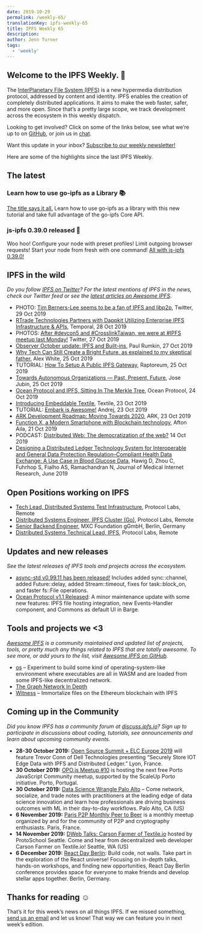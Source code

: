 ```yaml
---
date: 2019-10-29
permalink: /weekly-65/
translationKey: ipfs-weekly-65
title: IPFS Weekly 65
description:
author: Jenn Turner
tags:
  - 'weekly'
---
```


## Welcome to the IPFS Weekly. 👋

The [InterPlanetary File System (IPFS)](https://ipfs.io/) is a new hypermedia distribution protocol, addressed by content and identity. IPFS enables the creation of completely distributed applications. It aims to make the web faster, safer, and more open. Since that’s a pretty large scope, we track development across the ecosystem in this weekly dispatch.

Looking to get involved? Click on some of the links below, see what we’re up to on [GitHub](https://github.com/ipfs), or join us in [chat](https://riot.im/app/#/room/#ipfs:matrix.org).

Want this update in your inbox? [Subscribe to our weekly newsletter!](http://eepurl.com/gL2Pi5)

Here are some of the highlights since the last IPFS Weekly.

## The latest

### Learn how to use go-ipfs as a Library 📚

[The title says it all.](https://blog.ipfs.io/073-go-ipfs-as-a-library/) Learn how to use go-ipfs as a library with this new tutorial and take full advantage of the go-ipfs Core API.

### js-ipfs 0.39.0 released 🎉

Woo hoo! Configure your node with preset profiles! Limit outgoing browser requests! Start your node from fresh with one command! [All with js-ipfs 0.39.0!](https://blog.ipfs.io/071-js-ipfs-0-39/)

## IPFS in the wild

_Do you follow [IPFS on Twitter](https://twitter.com/IPFSbot)? For the latest mentions of IPFS in the news, check our Twitter feed or see the [latest articles on Awesome IPFS](https://awesome.ipfs.io/articles/)._

- PHOTO: [Tim Berners-Lee seems to be a fan of IPFS and libp2p](https://twitter.com/sgrasmann/status/1189194596544200708/photo/1), Twitter, 29 Oct 2019
- [RTrade Technologies Partners with Dappkit Utilizing Enterprise IPFS Infrastructure & APIs](https://medium.com/temporal-cloud/rtrade-technologies-partners-with-dappkit-utilizing-enterprise-ipfs-infrastructure-apis-7c9b67fdb589), Temporal, 28 Oct 2019
- PHOTOS: [After #devcon5 and #CrosslinkTaiwan, we were at #IPFS meetup last Monday!](https://twitter.com/pswu11/status/1188403475471831042) Twitter, 27 Oct 2019
- [Observer October update: IPFS and Built-ins](https://medium.com/@rumkin/observer-october-update-ipfs-and-built-ins-6a821fe2a42d), Paul Rumkin, 27 Oct 2019
- [Why Tech Can Still Create a Bright Future, as explained to my skeptical father.](https://medium.com/datadriveninvestor/why-tech-can-still-create-a-bright-future-as-explained-to-my-skeptical-father-f3a6e6dc960) Alex White, 25 Oct 2019
- TUTORIAL: [How To Setup A Public IPFS Gateway](https://raptoreum.com/blog/how-to-set-up-a-public-ipfs-gateway/), Raptoreum, 25 Oct 2019
- [Towards Autonomous Organizations — Past, Present, Future](https://medium.com/a-mma/towards-autonomous-organizations-past-present-future-9b66612507e6), Jose Jubin, 25 Oct 2019
- [Ocean Protocol and IPFS, Sitting In The Merkle Tree](https://blog.oceanprotocol.com/ocean-ipfs-integration-store-asset-files-43c623c356d7), Ocean Protocol, 24 Oct 2019
- [Introducing Embeddable Textile](https://blog.textile.io/introducing-embeddable-textile/), Textile, 23 Oct 2019
- TUTORIAL: [Embark is Awesome!](https://medium.com/@andrej.rakic.97/embark-is-awesome-9eee74fdfb4f) Andrej, 23 Oct 2019
- [ARK Development Roadmap: Moving Towards 2020](https://blog.ark.io/ark-development-roadmap-moving-towards-2020-36d5e78a1dfe), ARK, 23 Oct 2019
- [Function X, a Modern Smartphone with Blockchain technology](https://medium.com/@ailaafton2/function-x-a-modern-smartphone-with-blockchain-technology-c7194615f931), Afton Aila, 21 Oct 2019
- PODCAST: [Distributed Web: The democratization of the web?](https://www.innoq.com/de/podcast/068-distributed-web/) 14 Oct 2019
- [Designing a Distributed Ledger Technology System for Interoperable and General Data Protection Regulation–Compliant Health Data Exchange: A Use Case in Blood Glucose Data](https://www.jmir.org/2019/6/e13665/), Hawig D, Zhou C, Fuhrhop S, Fialho AS, Ramachandran N, Journal of Medical Internet Research, June 2019

## Open Positions working on IPFS

- [Tech Lead, Distributed Systems Test Infrastructure](https://jobs.lever.co/protocol/1ef5b878-573d-44fc-9fe6-c3745597c1fd), Protocol Labs, Remote
- [Distributed Systems Engineer, IPFS Cluster (Go)](https://jobs.lever.co/protocol/29207ca7-76a4-470f-b94a-e24244f9adc1), Protocol Labs, Remote
- [Senior Backend Engineer](https://www.golangprojects.com/golang-go-job-dcr-Senior-Backend-Engineer-Berlin-MXC-Foundation-gGmbH.html), MXC Foundation gGmbH, Berlin, Germany
- [Distributed Systems Technical Lead, IPFS](https://jobs.lever.co/protocol/9283f9b0-de64-4e1f-a221-5d02b0202198), Protocol Labs, Remote

## Updates and new releases

_See the latest releases of IPFS tools and projects across the ecosystem._

- [async-std v0.99.11 has been released!](https://github.com/async-rs/async-std/releases/tag/v0.99.11) Includes added sync::channel, added Future::delay, added Stream::timeout, fixes for task::block_on, and faster fs::File operations.
- [Ocean Protocol v1.1 Released](https://blog.oceanprotocol.com/ocean-protocol-v1-1-released-2a8bedc0466d): A minor maintenance update with some new features: IPFS file hosting integration, new Events-Handler component, and Commons as default UI in Barge.

## Tools and projects we <3

_[Awesome IPFS](https://awesome.ipfs.io/) is a community maintained and updated list of projects, tools, or pretty much any things related to IPFS that are totally awesome. To see more, or add yours to the list, visit [Awesome IPFS on GitHub](https://github.com/ipfs/awesome-ipfs)._

- [os](https://github.com/tomaka/os/) – Experiment to build some kind of operating-system-like environment where executables are all in WASM and are loaded from some IPFS-like decentralized network.
- [The Graph Network In Depth](https://thegraph.com/blog/the-graph-network-in-depth-part-1)
- [Witness](https://witnessdb.com/home) – Immortalize files on the Ethereum blockchain with IPFS

## Coming up in the Community

_Did you know IPFS has a community forum at [discuss.ipfs.io](https://discuss.ipfs.io/)? Sign up to participate in discussions about coding, tutorials, see announcements and learn about upcoming community events._

- **28-30 October 2019:** [Open Source Summit + ELC Europe 2019](https://osseu19.sched.com/event/TLD8) will feature Trevor Conn of Dell Technologies presenting “Securely Store IOT Edge Data with IPFS and Distributed Ledger.” Lyon, France.
- **30 October 2019:** [OPO.js Meetup #10](https://www.meetup.com/opo-js/events/265502030/) is hosting the next free Porto JavaScript Community meetup, supported by the ScaleUp Porto initiative. Porto, Portugal.
- **30 October 2019:** [Data Science Wrangle Palo Alto](https://events.attend.com/f/1383790393) – Come network, socialize, and trade notes with practitioners at the leading edge of data science innovation and learn how professionals are driving business outcomes with ML in their day-to-day workflows. Palo Alto, CA (US)
- **6 November 2019:** [Paris P2P Monthly Peer to Beer](https://p2p.paris/en/event/monthly-3/) is a monthly meetup organized by and for the community of P2P and cryptography enthusiasts. Paris, France.
- **14 November 2019:** [DWeb Talks: Carson Farmer of Textile.io](https://www.meetup.com/ProtoSchool-Seattle-Learn-to-Make-the-Decentralized-Web/events/263590720/) hosted by ProtoSchool Seattle. Come and hear from decentralized web developer Carson Farmer on Textile.io! Seattle, WA (US)
- **6 December 2019:** [React Day Berlin](https://reactday.berlin/): Build code, not walls. Take part in the exploration of the React universe! Focusing on in-depth talks, hands-on workshops, and finding new opportunities, React Day Berlin conference provides space for everyone to make friends and develop stellar apps together. Berlin, Germany.

## Thanks for reading ☺️

That’s it for this week’s news on all things IPFS. If we missed something, [send us an email](mailto:newsletter@ipfs.io) and let us know! That way we can feature you in next week’s edition.

